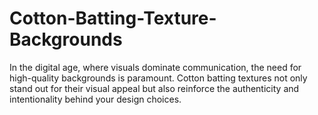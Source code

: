 # Cotton-Batting-Texture-Backgrounds
In the digital age, where visuals dominate communication, the need for high-quality backgrounds is paramount. Cotton batting textures not only stand out for their visual appeal but also reinforce the authenticity and intentionality behind your design choices.
